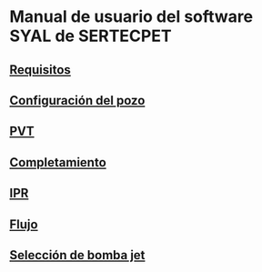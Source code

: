 # Manual de usuario del software SYAL de SERTECPET

## [Requisitos](requisitos.md)
## [Configuración del pozo](pozo.md)
## [PVT](pvt.md)
## [Completamiento](completamiento.md)
## [IPR](ipr.md)
## [Flujo](flujo.md)
## [Selección de bomba jet](jet.md)
